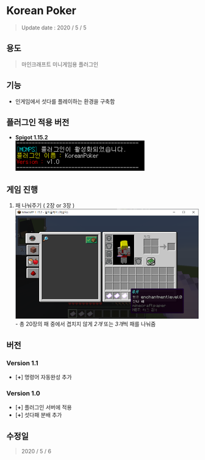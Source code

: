 # Korean Poker
  > Update date : 2020 / 5 / 5

## 용도
  > 마인크래프트 미니게임용 플러그인

## 기능
  - 인게임에서 섯다를 플레이하는 환경을 구축함

## 플러그인 적용 버전
  - **Spigot 1.15.2**  
  ![Plugin_Enable](./picture/PluginEnable.png)

## 게임 진행
  1. 패 나눠주기 ( 2장 or 3장 )  
  ![Hand3](./picture/Hand_3.png)
    - 총 20장의 패 중에서 겹치지 않게 *2개* 또는 *3개*씩 패를 나눠줌

## 버전
### Version 1.1
  - [**+**] 명령어 자동완성 추가
### Version 1.0
  - [**+**] 플러그인 서버에 적용
  - [**+**] 섯다패 분배 추가

## 수정일
  > 2020 / 5 / 6
